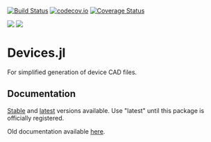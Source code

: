 [![Build Status](https://travis-ci.org/PainterQubits/Devices.jl.svg?branch=master)](https://travis-ci.org/PainterQubits/Devices.jl)
[![codecov.io](http://codecov.io/github/PainterQubits/Devices.jl/coverage.svg?branch=master)](http://codecov.io/github/PainterQubits/Devices.jl?branch=master)
[![Coverage Status](https://coveralls.io/repos/github/PainterQubits/Devices.jl/badge.svg?branch=master)](https://coveralls.io/github/PainterQubits/Devices.jl?branch=master)

[![](https://img.shields.io/badge/docs-stable-blue.svg)](https://painterqubits.github.io/Devices.jl/stable)
[![](https://img.shields.io/badge/docs-latest-blue.svg)](https://painterqubits.github.io/Devices.jl/latest)

# Devices.jl

For simplified generation of device CAD files.

## Documentation

[Stable](http://painterqubits.github.io/Devices.jl/stable) and
[latest](https://painterqubits.github.io/Devices.jl/latest) versions available. Use "latest" until this package is officially registered.

Old documentation available [here](https://painterqubits.github.io/Devices.jl/).
